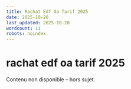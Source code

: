 ```yaml
---
title: Rachat Edf Oa Tarif 2025
date: 2025-10-20
last_updated: 2025-10-20
wordcount: 11
robots: noindex
---
```


# rachat edf oa tarif 2025

Contenu non disponible – hors sujet.